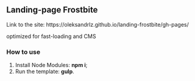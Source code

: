 <h2>Landing-page Frostbite</h2>
<p>Link to the site: https://oleksandrlz.github.io/landing-frostbite/gh-pages/<p>

<span>optimized for fast-loading and CMS</span>

<h3>How to use</h3>

<ol>
	<li>Install Node Modules: <strong>npm i</strong>;</li>
	<li>Run the template: <strong>gulp</strong>.</li>
</ol>
